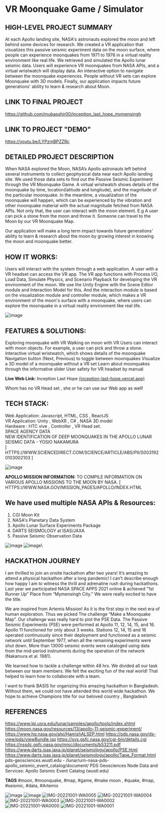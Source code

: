 # VR Moonquake Game / Simulator


## HIGH-LEVEL PROJECT SUMMARY
At each Apollo landing site, NASA's astronauts explored the moon and left behind some devices for research. We created a VR application that visualizes this passive seismic experiment data on the moon surface, where people can experience moonquakes from 1971 to 1976 in a virtual reality environment like real life. We retrieved and simulated the Apollo lunar seismic data. Users will experience VR moonquakes from NASA APIs, and a virtual wristwatch will display data. An interactive option to navigate between the moonquake experiences. People without VR sets can explore Moonquake with 3D models. Finally, our application impacts future generations' ability to learn &amp; research about Moon.


## LINK TO FINAL PROJECT
https://github.com/mubasshir00/inception_last_hope_mymensingh


## LINK TO PROJECT "DEMO"
https://youtu.be/LYPzmBPZZRc


## DETAILED PROJECT DESCRIPTION
When NASA explored the Moon, NASA’s Apollo astronauts left behind several instruments to collect geophysical data near each Apollo landing site. We used those data sets to find out the Passive Seismic Experiment through the VR Moonquake Game. A virtual wristwatch shows details of the moonquake by time, location(latitude and longitude), and the magnitude of the particular moonquake. In the meantime, a visualization of the moonquake will happen, which can be experienced by the vibration and other moonquake material with the actual magnitude fetched from NASA APIs. Not only that, the user can interact with the moon element. E.g A user can pick a stone from the moon and throw it. Someone can travel to the Moon by our VR Moonquake Map. 

Our application will make a long term impact towards future generations' ability to learn & research about the moon by growing interest in knowing the moon and moonquake better. 


## HOW IT WORKS:
Users will interact with the system through a web application. A user with a VR headset can access the VR app. The VR app functions with Process I/O, Load Data, Simulate Physics, and Scenario Playback for developing the VR environment of the moon. We use the Unity Engine with the Scene Editor module and Interaction Model for this. And the interaction module is based on the visualization module and controller module, which makes a VR environment of the moon's surface with a moonquake, where users can explore the moonquake in a virtual reality environment like real life.

![image](https://user-images.githubusercontent.com/46110807/193400543-b2fc6ca0-abf3-4f69-ad2f-266db8548d9d.png)


## FEATURES & SOLUTIONS:
Exploring moonquake with VR
Walking on moon with VR
Users can interact with moon objects. For example, a user can pick and throw a stone.
Interactive virtual wristwatch, which shows details of the moonquake
Navigation button (Next, Previous) to toggle between moonquakes
Visualize a 3D model of a moonquake without a VR set
Learn about moonquakes through the informative slider
User safety for VR headset by manual

**Live Web Link:** Inception Last Hope [(inception-last-hope.vercel.app)](https://inception-last-hope.vercel.app)

Whom has no VR Head set , she or he can use our Web app as well!


## TECH STACK:
Web Application: Javascript, HTML, CSS , ReactJS<br>
VR Application: Unity , WebXR , C# , NASA 3D model<br>
Hardware : HTC vive , Controller , VR Head set.<br>
SPACE AGENCY DATA<br>
NEW IDENTIFICATION OF DEEP MOONQUAKES IN THE APOLLO LUNAR SEISMIC DATA - YOSIO NAKAMURA<br>
[ HTTPS://WWW.SCIENCEDIRECT.COM/SCIENCE/ARTICLE/ABS/PII/S0031920103002103 ]

![image](https://user-images.githubusercontent.com/46110807/193401043-bdbd970a-5e2c-4f4a-9e52-72d6b268e4da.png)

**APOLLO MISSION INFORMATION:** TO COMPILE INFORMATION ON VARIOUS APOLLO MISSIONS TO THE MOON BY NASA. [ HTTPS://WWW.NASA.GOV/MISSION_PAGES/APOLLO/INDEX.HTML


## We have used multiple NASA APIs & Resources:
1. CGI Moon Kit
2. NASA's Planetary Data System
3. Apollo Lunar Surface Experiments Package
4. DARTS SEISMOLOGY at ISAS/JAXA
5. Passive Seismic Observation Data

![image](https://user-images.githubusercontent.com/46110807/193401064-3210a49d-1281-4af6-9efd-11e0830d3ae9.png)
![image](https://user-images.githubusercontent.com/46110807/193401066-e685a574-6523-4353-8476-67fc4240dd7b.png)\


## HACKATHON JOURNEY
I am thrilled to join an onsite hackathon after two years! It’s amazing to attend a physical hackathon after a long pandemic! I can’t describe enough how happy I am to witness the thrill and adrenaline rush during hackathons. Last year we participated NASA SPACE APPS 2021 online & achieved “1st Runner Up” Place from “Mymensingh City.” We were really excited to have the title. 

We are inspired from Artemis Mission! As it is the first step in the next era of human exploration. Thus we picked The challenge “Make a Moonquake Map”. Our challenge was really hard to plot the PSE Data.  The Passive Seismic Experiments (PSE) were performed at Apollo 11, 12, 14, 15, and 16. Apollo 11 functioned for only about 3 weeks. Stations 12, 14, 15 and 16 operated continuously since their deployment and functioned as a seismic network until September 1977, when all the remaining experiments were shut down. More than 13000 seismic events were cataloged using data from the mid-period instruments during the operation of the network (Nakamura et al. 1981).

We learned how to tackle a challenge within 48 hrs. We divided all our task between our team members. We felt the exciting fun of the real world! That helped to learn how to collaborate with a team. 

I want to thank BASIS for organizing this amazing hackathon in Bangladesh. Without them, we could not have attended this world wide hackathon. We hope to achieve Champions title for our beloved country , Bangladesh 


## REFERENCES
https://www.lpi.usra.edu/lunar/samples/apollo/tools/index.shtml 
https://moon.nasa.gov/resources/13/apollo-11-seismic-experiment/ 
https://www.hq.nasa.gov/alsj/HamishALSEP.html 
https://pds.nasa.gov/ds-view/pds/viewBundle.jsp
https://svs.gsfc.nasa.gov/cgi-bin/details.cgi 
https://nssdc.gsfc.nasa.gov/misc/documents/b53211.pdf 
https://www.darts.isas.jaxa.jp/planet/seismology/apollo/PSE.html
https://www.darts.isas.jaxa.jp/planet/seismology/apollo/Tape_Format.html
pds-geosciences.wustl.edu - /lunar/urn-nasa-pds-apollo_seismic_event_catalog/document/
PDS Geosciences Node Data and Services: Apollo Seismic Event Catalog (wustl.edu)


**TAGS** #moon, #moonquake, #map, #game, #make moon , #quake, #map, #seismic, #data, #Artemis


![image](https://user-images.githubusercontent.com/46110807/193400555-45352733-dcc2-44da-b088-4f7c5f8a9af5.png)
![image](https://user-images.githubusercontent.com/46110807/193400573-d1178d0d-3847-4a7b-b1f9-67de616f121f.png)
![IMG-20221001-WA0005](https://user-images.githubusercontent.com/46110807/193380116-41807155-1820-48d0-9576-d3a2cdea44d6.jpg)
![IMG-20221001-WA0004](https://user-images.githubusercontent.com/46110807/193380126-c39cdea2-2c2d-4b4a-b1ce-7ceb2fdb6f72.jpg)
![IMG-20221001-WA0003](https://user-images.githubusercontent.com/46110807/193380135-a1d8a3d8-c22e-4347-8d1b-f154e93d973a.jpg)
![IMG-20221001-WA0002](https://user-images.githubusercontent.com/46110807/193380139-d4b48dde-4b62-4f2c-ac3f-5639fb6d2309.jpg)
![IMG-20221001-WA0000](https://user-images.githubusercontent.com/46110807/193380161-66392830-032b-4a3d-95a6-9f21f4a08752.jpg)
![IMG-20221001-WA0001](https://user-images.githubusercontent.com/46110807/193380189-d28345c1-de3f-4e6b-9b1a-9b0f25ab9f66.jpg)
